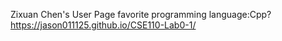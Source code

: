 Zixuan Chen's User Page
favorite programming language:Cpp?
https://jason011125.github.io/CSE110-Lab0-1/
